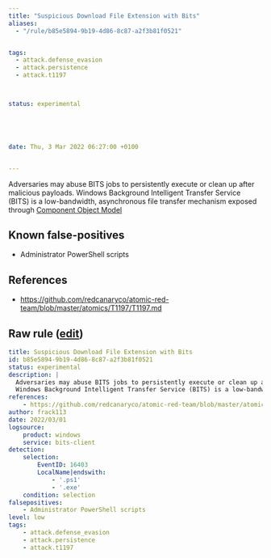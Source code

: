 ```yaml
---
title: "Suspicious Download File Extension with Bits"
aliases:
  - "/rule/b85e5894-9b19-4d86-8c87-a2f3b81f0521"


tags:
  - attack.defense_evasion
  - attack.persistence
  - attack.t1197



status: experimental





date: Thu, 3 Mar 2022 06:27:00 +0100


---
```


Adversaries may abuse BITS jobs to persistently execute or clean up after malicious payloads.
Windows Background Intelligent Transfer Service (BITS) is a low-bandwidth, asynchronous file transfer mechanism exposed through [Component Object Model](https://attack.mitre.org/techniques/T1559/001)


<!--more-->


## Known false-positives

* Administrator PowerShell scripts



## References

* https://github.com/redcanaryco/atomic-red-team/blob/master/atomics/T1197/T1197.md


## Raw rule ([edit](https://github.com/SigmaHQ/sigma/edit/master/rules/windows/builtin/bits_client/win_bits_client_susp_local_file.yml))
```yaml
title: Suspicious Download File Extension with Bits
id: b85e5894-9b19-4d86-8c87-a2f3b81f0521
status: experimental
description: |
  Adversaries may abuse BITS jobs to persistently execute or clean up after malicious payloads.
  Windows Background Intelligent Transfer Service (BITS) is a low-bandwidth, asynchronous file transfer mechanism exposed through [Component Object Model](https://attack.mitre.org/techniques/T1559/001)
references:
    - https://github.com/redcanaryco/atomic-red-team/blob/master/atomics/T1197/T1197.md
author: frack113
date: 2022/03/01
logsource:
    product: windows
    service: bits-client
detection:
    selection:
        EventID: 16403
        LocalName|endswith: 
            - '.ps1'
            - '.exe'
    condition: selection
falsepositives:
    - Administrator PowerShell scripts 
level: low
tags:
    - attack.defense_evasion
    - attack.persistence
    - attack.t1197
```
